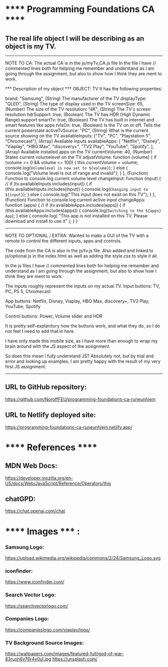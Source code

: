 # **** Programming Foundations CA ****

## The real life object I will be describing as an object is my TV.

---

NOTE TO CA:
The actual CA is in the js/myTv_CA.js file
In the file I have // commented lines both for helping me
remember and understand as I am going through the assignment,
but also to show how I think they are ment to work.

*** Description of my object ***
OBJECT: TV
It has the following properties:

  brand: "Samsung", (String) The manufacturer of the TV
  displayType: "QLED", (String) The type of display used in the TV
  screenSize: 65, (Number) The size of the TV
  resolution: "4K", (String) The TV's screen resolution
  hdrSupport: true, (Boolean) The TV has HDR (High Dynamic Range) support
  smartTv: true, (Boolean) The TV has built in internet and smart features like apps
  tvIsOn: true, (Boolean) Is the TV on or off. Tells the current powerstate
  activeTvSource: "PC", (String) What is the current source showing on the TV
  availableInputs: ["TV", "PC", "Playstation 5", "Chromecast"], (Array) Available inputs
  availableApps: [
    "Netflix",
    "Disney",
    "Viaplay",
    "HBO Max",
    "discovery+",
    "TV2 Play",
    "YouTube",
    "Spotify",
  ], (Array) Available installed apps on the TV
  currentVolume: 40, (Number) States current volumelevel on the TV
  adjustVolume: function (volume) {
    if (volume >= 0 && volume <= 100) {
      this.currentVolume = volume;
      console.log(`Volumelevel is now set to ${volume}`);
    } else {
      console.log("Volume level is out of range and invalid");
    }
  }, (Function) Function to console.log current volume level
  changeInput: function (input) {
    // if (tv.availableInputs.includes(input)) {
    if (this.availableInputs.includes(input)) {
      console.log(`Changing input to ${input}`);
    } else {
      console.log("This input does not exist on this TV");
    }
  },  (Function) Function to console.log current active input
  changeApps: function (apps) {
    // if (tv.availableApps.includes(apps)) {
    if (this.availableApps.includes(apps)) {
      console.log(`Switching to the ${apps} App`);
    } else {
      console.log(
        "This app is not installed on this TV. Please download and install to use it"
      );
    }
  }


---

NOTE TO OPTIONAL / EXTRA:
Wanted to make a GUI of the TV with a remote to control
the different inputs, apps and controls.

The code from the CA is also in the js/tv.js file.
Also added and linked to js/optional.js in the index.html
as well as adding the style.css to style it all.

In the js files I have // commented lines both for helping me
remember and understand as I am going through the assignment,
but also to show how I think they are ment to work.

The inputs roughly represent the inputs on my actual TV.
Input buttons:
TV, PC, PS 5, Chromecast

App buttons:
Netflix, Disney, Viaplay, HBO Max, discovery+, TV2 Play, YouTube, Spotify

Control buttons:
Power, Volume slider and HDR

It is pretty self-explanitory how the buttons work, and what they do,
so I do not feel I need to add that in here.

I have only made this mobile size, as I have more than enough
to wrap my brain around with the JS aspect of the assignment.

So does this mean I fully understand JS?
Absolutely not, but by trial and error and looking up examples,
I am pretty happy with the result of my very first JS assignment.

---

## URL to GitHub repository:

https://github.com/NoroffFEU/programming-foundations-ca-runeunhjem

## URL to Netlify deployed site:

https://programming-foundations-ca-runeunhjem.netlify.app/

# **** References ****

## MDN Web Docs:

https://developer.mozilla.org/en-US/docs/Web/JavaScript/Reference/Operators/this

## chatGPD:

https://chat.openai.com/chat

# **** Images *** :

### Samsung Logo:

https://upload.wikimedia.org/wikipedia/commons/2/24/Samsung_Logo.svg

### iconfinder:

https://www.iconfinder.com/

### Search Vector Logo:

https://searchvectorlogo.com/

### Companies Logo:

https://companieslogo.com/viaplay/logo/

### TV Background Source Images:

https://wallpapers.com/images/featured-full/god-of-war-83rush6v76r4v0ul.jpg
https://unsplash.com/
